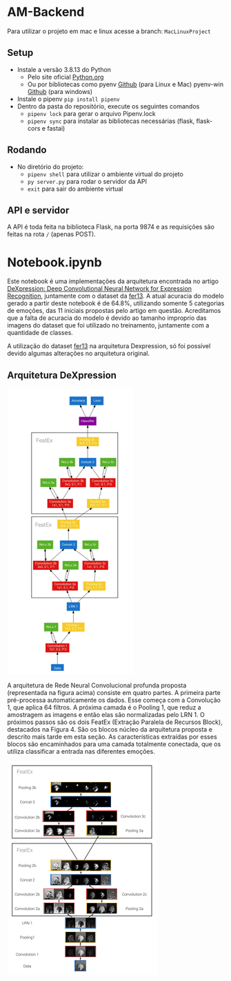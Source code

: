 # AM-Backend
Para utilizar o projeto em mac e linux acesse a branch:
`MacLinuxProject`
## Setup
- Instale a versão 3.8.13 do Python 
  - Pelo site oficial [Python.org](https://www.python.org/)
  - Ou por bibliotecas como pyenv [Github](https://github.com/pyenv/pyenv) (para Linux e Mac) pyenv-win [Github](https://github.com/pyenv-win/pyenv-win) (para windows)
- Instale o pipenv `pip install pipenv`
- Dentro da pasta do repositório, execute os seguintes comandos
  - `pipenv lock` para gerar o arquivo Pipenv.lock
  - `pipenv sync` para instalar as bibliotecas necessárias (flask, flask-cors e fastai)

## Rodando
- No diretório do projeto:
  - `pipenv shell` para utilizar o ambiente virtual do projeto 
  - `py server.py` para rodar o servidor da API
  - `exit` para sair do ambiente virtual

## API e servidor
A API é toda feita na biblioteca Flask, na porta 9874 e as requisições são feitas na rota `/` (apenas POST).

# Notebook.ipynb
Este notebook é uma implementações da arquitetura encontrada no artigo [DeXpression: Deep Convolutional Neural Network for Expression Recognition](https://paperswithcode.com/paper/dexpression-deep-convolutional-neural-network), juntamente com o dataset da [fer13](https://www.kaggle.com/datasets/gauravsharma99/fer13-cleaned-dataset). A atual acuracia do modelo gerado a partir deste notebook é de 64.8%, utilizando somente 5 categorias de emoções, das 11 iniciais propostas pelo artigo em questão. Acreditamos que a falta de acuracia do modelo é devido ao tamanho improprio das imagens do dataset que foi utilizado no treinamento, juntamente com a quantidade de classes. 

A utilização do dataset [fer13](https://www.kaggle.com/datasets/gauravsharma99/fer13-cleaned-dataset) na arquitetura Dexpression, só foi possível devido algumas alterações no arquitetura original. 

## Arquitetura DeXpression

![](./imgs/arq1.png)

A arquitetura de Rede Neural Convolucional profunda proposta (representada na figura acima) consiste em quatro partes. A primeira parte pré-processa automaticamente os dados. Esse começa com a Convolução 1, que aplica 64 filtros. A próxima camada é o Pooling 1, que reduz a amostragem as imagens e então elas são normalizadas pelo LRN 1. O próximos passos são os dois FeatEx (Extração Paralela de Recursos Block), destacados na Figura 4. São os blocos núcleo da arquitetura proposta e descrito mais tarde em
esta seção. As características extraídas por esses blocos são
encaminhados para uma camada totalmente conectada, que os utiliza
classificar a entrada nas diferentes emoções.

![](./imgs/arq2.png)




